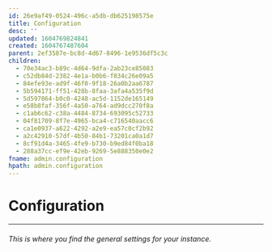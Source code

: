 ```yaml
---
id: 26e9af49-0524-496c-a5db-db625198575e
title: Configuration
desc: ''
updated: 1604769824841
created: 1604767487604
parent: 2ef3587e-bc8d-4d67-8496-1e9536df5c3c
children:
  - 70e34ac3-b89c-4d64-9dfa-2ab23ce85083
  - c52db84d-2382-4e1a-b0b6-f834c26e09a5
  - 84efe93e-ad9f-46f0-9f18-26a0b2aa6787
  - 5b594171-ff51-428b-8faa-3afa4a535f9d
  - 5d597864-b0c0-4248-ac5d-1152de165149
  - e58b8faf-356f-4a50-a764-ad9dcc270f8a
  - c1ab6c62-c38a-4484-8734-693095c52733
  - 04f81709-8f7e-4965-bca4-c716540aacc6
  - ca1e0937-a622-4292-a2e9-ea57c0cf2b92
  - a2c42910-57df-4b50-84b1-73201ca0a1d7
  - 8cf91d4a-3465-4fe9-b730-b9ed84f0ba18
  - 288a37cc-ef9e-42eb-9269-5e888350e0e2
fname: admin.configuration
hpath: admin.configuration
---
```

# Configuration

* * *

###### This is where you find the general settings for your instance.


